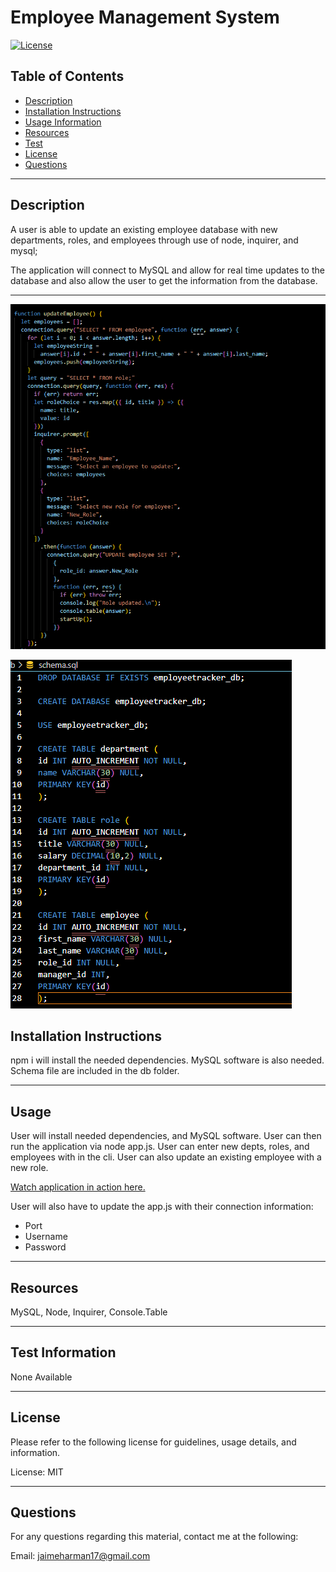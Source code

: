 # Employee Management System

  [![License](https://img.shields.io/badge/License-MIT-blue.svg)](https://opensource.org/licenses/MIT)

  ## Table of Contents
  - [Description](#description)
  - [Installation Instructions](#install)
  - [Usage Information](#usage)
  - [Resources](#Resources)
  - [Test](#test)
  - [License](#license)
  - [Questions](#questions)
  
  <hr>
  
  ## Description <a name="description"></a>
  
A user is able to update an existing employee database with new departments, roles, and employees through use of node, inquirer, and mysql; 

The application will connect to MySQL and allow for real time updates to the database and also allow the user to get the information from the database.
  
  <hr>
  
 ![Employee Tracker](images/week12.PNG)
 
 ![Database](images/wk12-1.PNG) 
  
  ## Installation Instructions <a name="install"></a>
 
  npm i will install the needed dependencies. MySQL software is also needed. Schema file are included in the db folder.
  
  <hr>
  
  ## Usage <a name="usage"></a>
  
  User will install needed dependencies, and MySQL software. User can then run the application via node app.js. User can enter new depts, roles, and employees with in the cli. User can also update an existing employee with a new role.
  
  [Watch application in action here.](https://drive.google.com/file/d/1jb-vUl_zWJKfNMEEZDCQUsKdeEYjaueF/view?usp=sharing)

  User will also have to update the app.js with their connection information:

  <ul>
    <li>Port</li>
    <li>Username</li>
    <li>Password</li>
  </ul>
  
  <hr>
  
  ## Resources <a name="resources"></a>
  
  MySQL, Node, Inquirer, Console.Table
  
  <hr>
  
  ## Test Information <a name="test"></a>
  
  None Available
  
  <hr>
  
  ## License <a name="license"></a>
  
  Please refer to the following license for guidelines, usage details, and information.
  
  License: MIT
  
  <hr>
  
  ## Questions <a name="questions"></a>
  
  For any questions regarding this material, contact me at the following:
  
  Email: jaimeharman17@gmail.com
